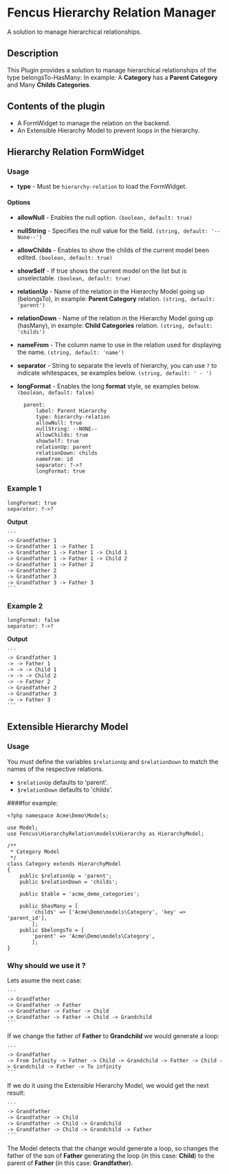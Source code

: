 # Fencus Hierarchy Relation Manager

A solution to manage hierarchical relationships.

## Description

This Plugin provides a solution to manage hierarchical relationships of the type belongsTo-HasMany:
In example: A **Category** has a **Parent Category** and Many **Childs Categories**.

## Contents of the plugin

* A FormWidget to manage the relation on the backend.
* An Extensible Hierarchy Model to prevent loops in the hierarchy.

## Hierarchy Relation FormWidget

### Usage
* **type** - Must be `hierarchy-relation` to load the FormWidget.

#### Options
* **allowNull** - Enables the null option. `(boolean, default: true)`
* **nullString** - Specifies the null value for the field. `(string, default: '--None--')`
* **allowChilds** - Enables to show the childs of the current model been edited. `(boolean, default: true)`
* **showSelf** - If true shows the current model on the list but is unselectable. `(boolean, default: true)`
* **relationUp** - Name of the relation in the Hierarchy Model going up (belongsTo), in example: **Parent Category** relation. `(string, default: 'parent')`
* **relationDown** - Name of the relation in the Hierarchy Model going up (hasMany), in example: **Child Categories** relation. `(string, default: 'childs')`
* **nameFrom** - The column name to use in the relation used for displaying the name. `(string, default: 'name')`
* **separator** - String to separate the levels of hierarchy, you can use `?` to indicate whitespaces, se examples below. `(string, default: ' - ')`
* **longFormat** - Enables the long **format** style, se examples below. `(boolean, default: false)`

        parent:
            label: Parent Hierarchy
            type: hierarchy-relation
            allowNull: true
            nullString: --NONE--
            allowChilds: true
            showSelf: true
            relationUp: parent
            relationDown: childs
            nameFrom: id
            separator: ?->?
            longFormat: true

### Example 1

	longFormat: true
	separator: ?->?
**Output**

	```
	-> Grandfather 1
	-> Grandfather 1 -> Father 1
	-> Grandfather 1 -> Father 1 -> Child 1
	-> Grandfather 1 -> Father 1 -> Child 2
	-> Grandfather 1 -> Father 2
	-> Grandfather 2
	-> Grandfather 3
	-> Grandfather 3 -> Father 3
	```
	
### Example 2

	longFormat: false
	separator: ?->?
**Output**

	```
	-> Grandfather 1
	-> -> Father 1
	-> -> -> Child 1
	-> -> -> Child 2
	-> -> Father 2
	-> Grandfather 2
	-> Grandfather 3
	-> -> Father 3
	```

## Extensible Hierarchy Model

### Usage
You must define the variables `$relationUp` and `$relationDown` to match the names of the respective relations.
* `$relationUp` defaults to 'parent'.
* `$relationDown` defaults to 'childs'.

####for example:

	<?php namespace Acme\Demo\Models;
	
	use Model;
	use Fencus\HierarchyRelation\models\Hierarchy as HierarchyModel;
	
	/**
	 * Category Model
	 */
	class Category extends HierarchyModel
	{
		public $relationUp = 'parent';
		public $relationDown = 'childs';
		
		public $table = 'acme_demo_categories';
		
		public $hasMany = [
    		'childs' => ['Acme\Demo\models\Category', 'key' => 'parent_id'],
    		];
    	public $belongsTo = [
    		'parent' => 'Acme\Demo\models\Category',
    		];
	}
	
### Why should we use it ?
Lets asume the next case:

	```
	-> Grandfather
	-> Grandfather -> Father
	-> Grandfather -> Father -> Child
	-> Grandfather -> Father -> Child -> Grandchild
	```

If we change the father of **Father** to **Grandchild** we would generate a loop:

	```
	-> Grandfather
	-> From Infinity -> Father -> Child -> Grandchild -> Father -> Child -> Grandchild -> Father -> To infinity
	```

If we do it using the Extensible Hierarchy Model, we would get the next result:

	```
	-> Grandfather
	-> Grandfather -> Child
	-> Grandfather -> Child -> Grandchild
	-> Grandfather -> Child -> Grandchild -> Father
	```

The Model detects that the change would generate a loop, so changes the father of the son of **Father** generating the loop (in this case: **Child**)  to the parent of **Father** (in this case: **Grandfather**).